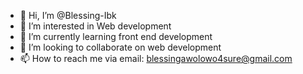 - 👋 Hi, I’m @Blessing-Ibk
- 👀 I’m interested in Web development
- 🌱 I’m currently learning front end development
- 💞️ I’m looking to collaborate on web development
- 📫 How to reach me via email: blessingawolowo4sure@gmail.com

<!---
Blessing-Ibk/Blessing-Ibk is a ✨ special ✨ repository because its `README.md` (this file) appears on your GitHub profile.
You can click the Preview link to take a look at your changes.
--->
